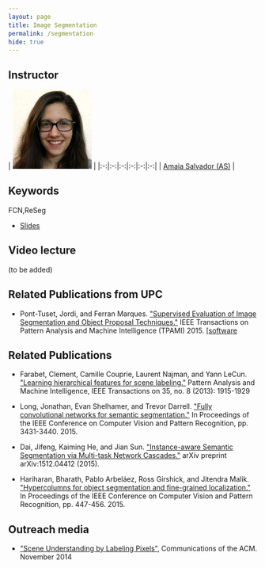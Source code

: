 ```yaml
---
layout: page
title: Image Segmentation
permalink: /segmentation
hide: true
---
```


## Instructor

| ![AmaiaSalvador][AmaiaSalvador-photo]  |
|:-:|:-:|:-:|:-:|:-:|:-:|
 | [Amaia Salvador (AS)][AmaiaSalvador-web] |

[AmaiaSalvador-web]: https://imatge.upc.edu/web/people/amaia-salvador

[AmaiaSalvador-photo]: img/instructors/AmaiaSalvador.jpg "Amaia Salvador"

## Keywords

FCN,ReSeg

* [Slides](slides/D4L2-segmentation.pdf)

## Video lecture

(to be added)

## Related Publications from UPC

* Pont-Tuset, Jordi, and Ferran Marques. ["Supervised Evaluation of Image Segmentation and Object Proposal Techniques."](http://www.vision.ee.ethz.ch/~biwiproposals/seism/pdf/PontMarquesPAMI2015.pdf) IEEE Transactions on Pattern Analysis and Machine Intelligence (TPAMI) 2015. [[software](http://www.vision.ee.ethz.ch/~biwiproposals/seism/)

## Related Publications

* Farabet, Clement, Camille Couprie, Laurent Najman, and Yann LeCun. ["Learning hierarchical features for scene labeling."](http://www.clement.farabet.net/research.html#parsing) Pattern Analysis and Machine Intelligence, IEEE Transactions on 35, no. 8 (2013): 1915-1929

* Long, Jonathan, Evan Shelhamer, and Trevor Darrell. ["Fully convolutional networks for semantic segmentation."](http://www.cv-foundation.org/openaccess/content_cvpr_2015/html/Long_Fully_Convolutional_Networks_2015_CVPR_paper.html) In Proceedings of the IEEE Conference on Computer Vision and Pattern Recognition, pp. 3431-3440. 2015.

* Dai, Jifeng, Kaiming He, and Jian Sun. ["Instance-aware Semantic Segmentation via Multi-task Network Cascades."](http://arxiv.org/abs/1512.04412) arXiv preprint arXiv:1512.04412 (2015).

* Hariharan, Bharath, Pablo Arbeláez, Ross Girshick, and Jitendra Malik. ["Hypercolumns for object segmentation and fine-grained localization."](http://www.cv-foundation.org/openaccess/content_cvpr_2015/html/Hariharan_Hypercolumns_for_Object_2015_CVPR_paper.html) In Proceedings of the IEEE Conference on Computer Vision and Pattern Recognition, pp. 447-456. 2015.

## Outreach media

* ["Scene Understanding by Labeling Pixels"](https://vimeo.com/109982315), Communications of the ACM. November 2014
